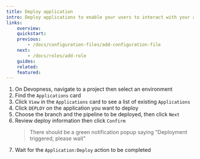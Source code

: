 ```yaml
---
title: Deploy application
intro: Deploy applications to enable your users to interact with your application.
links:
    overview:
    quickstart:
    previous:
        - /docs/configuration-files/add-configuration-file
    next:
        - /docs/roles/add-role
    guides:
    related:
    featured:
---
```


1. On Devopness, navigate to a project then select an environment
1. Find the `Applications` card
1. Click `View` in the `Applications` card to see a list of existing `Applications`
1. Click `DEPLOY` on the application you want to deploy
1. Choose the branch and the pipeline to be deployed, then click `Next`
1. Review deploy information then click `Confirm`
    > There should be a green notification popup saying "Deployment triggered, please wait"
1. Wait for the `Application:Deploy` action to be completed
